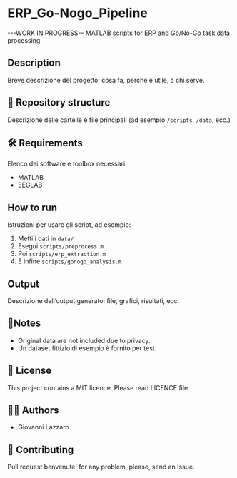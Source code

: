 # ERP_Go-Nogo_Pipeline
---WORK IN PROGRESS--
MATLAB scripts for ERP and Go/No-Go task data processing


## Description
Breve descrizione del progetto: cosa fa, perché è utile, a chi serve.

## 📂 Repository structure
Descrizione delle cartelle e file principali (ad esempio `/scripts`, `/data`, ecc.)

## 🛠️ Requirements
Elenco dei software e toolbox necessari:
- MATLAB 
- EEGLAB 


##  How to run
Istruzioni per usare gli script, ad esempio:
1. Metti i dati in `data/`
2. Esegui `scripts/preprocess.m`
3. Poi `scripts/erp_extraction.m`
4. E infine `scripts/gonogo_analysis.m`

##  Output
Descrizione dell’output generato: file, grafici, risultati, ecc.

## 📝Notes
-  Original data are not included due to privacy. 
- Un dataset fittizio di esempio è fornito per test.

## 📄 License
This project contains a MIT licence. Please read LICENCE file.

## 👩‍🔬 Authors
- Giovanni Lazzaro


## 🤝 Contributing
Pull request benvenute! for any problem, please, send an Issue.
